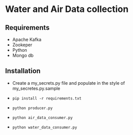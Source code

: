 # Water and Air Data collection

## Requirements
 - Apache Kafka
 - Zookeper
 - Python
 - Mongo db

 ## Installation
 - Create a my_secrets.py file and populate in the style of my_secretes.py.sample
 
 - `pip install -r requirements.txt`
 - `python producer.py`
 - `python air_data_consumer.py`
 - `python water_data_consumer.py`
